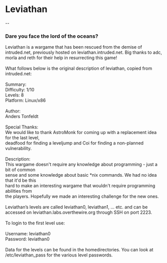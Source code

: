 <h1> Leviathan </h1>
--
<h3> Dare you face the lord of the oceans? </h3>

Leviathan is a wargame that has been rescued from the demise of intruded.net, previously hosted on leviathan.intruded.net. Big thanks to adc, morla and reth for their help in resurrecting this game!
<br><br>
What follows below is the original description of leviathan, copied from intruded.net:
<br><br>
Summary:<br>
Difficulty:     1/10 <br>
Levels:         8<br>
Platform:   Linux/x86<br>
<br>
Author:<br>
Anders Tonfeldt<br>
<br>
Special Thanks:<br>
We would like to thank AstroMonk for coming up with a replacement idea for the last level,<br>
deadfood for finding a leveljump and Coi for finding a non-planned vulnerability.<br>
<br>
Description:<br>
This wargame doesn't require any knowledge about programming - just a bit of common<br>
sense and some knowledge about basic *nix commands. We had no idea that it'd be this<br>
hard to make an interesting wargame that wouldn't require programming abilities from <br>
the players. Hopefully we made an interesting challenge for the new ones.<br>
<br>
Leviathan’s levels are called leviathan0, leviathan1, … etc. and can be accessed on leviathan.labs.overthewire.org through SSH on port 2223.<br>
<br>
To login to the first level use:<br>
<br>
Username: leviathan0<br>
Password: leviathan0<br>
<br>
Data for the levels can be found in the homedirectories. You can look at /etc/leviathan_pass for the various level passwords.<br>
